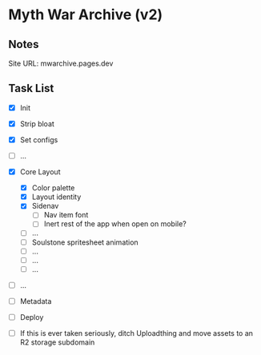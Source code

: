 # Myth War Archive (v2)

## Notes

Site URL: mwarchive.pages.dev

## Task List

- [x] Init
- [x] Strip bloat
- [x] Set configs
- [ ] ...
- [x] Core Layout
  - [x] Color palette
  - [x] Layout identity
  - [x] Sidenav
    - [ ] Nav item font
    - [ ] Inert rest of the app when open on mobile?
  - [ ] ...
  - [ ] Soulstone spritesheet animation
  - [ ] ...
  - [ ] ...
  - [ ] ...
- [ ] ...
- [ ] Metadata
- [ ] Deploy

- [ ] If this is ever taken seriously, ditch Uploadthing and move assets to an R2 storage subdomain
